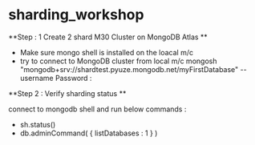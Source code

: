 # sharding_workshop

**Step : 1 Create 2 shard M30 Cluster on MongoDB Atlas **
 - Make sure mongo shell is installed on the loacal m/c
 - try to connect to MongoDB cluster from local m/c
      mongosh "mongodb+srv://shardtest.pyuze.mongodb.net/myFirstDatabase" --username <username>
      Password : 
 
**Step 2 : Verify sharding status **
 
 connect to mongodb shell and run below commands :
  -  sh.status()
  -  db.adminCommand( { listDatabases : 1 } )
